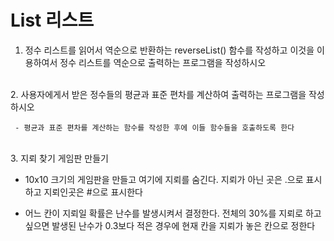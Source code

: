 # List 리스트


1.  정수 리스트를 읽어서 역순으로 반환하는 reverseList() 함수를 작성하고 이것을 이용하여서 정수 리스트를 역순으로 출력하는 프로그램을 작성하시오
<br>
2.  사용자에게서 받은 정수들의 평균과 표준 편차를 계산하여 출력하는 프로그램을 작성하시오

     - 평균과 표준 편차를 계산하는 함수를 작성한 후에 이들 함수들을 호출하도록 한다
<br>
3.  지뢰 찾기 게임판 만들기

   - 10x10 크기의 게임판을 만들고 여기에 지뢰를 숨긴다. 지뢰가 아닌 곳은 .으로 표시하고 지뢰인곳은 #으로 표시한다

   - 어느 칸이 지뢰일 확률은 난수를 발생시켜서 결정한다. 전체의 30%를 지뢰로 하고 싶으면 발생된 난수가 0.3보다 적은 경우에 현재 칸을 지뢰가 놓은 칸으로 정한다